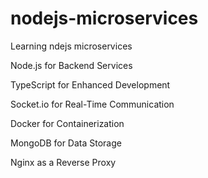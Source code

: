 # nodejs-microservices
Learning ndejs microservices

Node.js for Backend Services

TypeScript for Enhanced Development

Socket.io for Real-Time Communication

Docker for Containerization

MongoDB for Data Storage

Nginx as a Reverse Proxy
